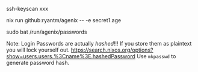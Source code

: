 ssh-keyscan xxx

nix run github:ryantm/agenix -- -e secret1.age

sudo bat /run/agenix/passwords

Note: Login Passwords are actually *hashed*!!! If you store them as plaintext you will lock yourself out. 
https://search.nixos.org/options?show=users.users.%3Cname%3E.hashedPassword
Use `mkpasswd` to generate password hash.

